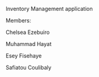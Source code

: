 Inventory Management application

Members:

Chelsea Ezebuiro

Muhammad Hayat

Esey Fisehaye

Safiatou Coulibaly


